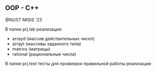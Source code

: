 ## OOP - C++ 
@NUST MISIS '23

В папке prj.lab реализация: 
- arrayd (массив действительных чисел)
- arrayt (массивы заданного типа)
- matrixs (матрицы)
- rational (рациональные числа)

В папке prj.test тесты для провкерки правильной работы реализации
